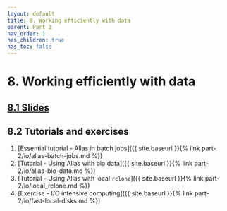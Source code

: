 ```yaml
---
layout: default
title: 8. Working efficiently with data
parent: Part 2
nav_order: 1
has_children: true
has_toc: false
---
```


# 8. Working efficiently with data

## [8.1 Slides](https://a3s.fi/CSC_training/08_datamigration_io.html)

## 8.2 Tutorials and exercises

1. [Essential tutorial - Allas in batch jobs]({{ site.baseurl }}{% link part-2/io/allas-batch-jobs.md %})
2. [Tutorial - Using Allas with bio data]({{ site.baseurl }}{% link part-2/io/allas-bio-data.md %})
3. [Tutorial - Using Allas with local `rclone`]({{ site.baseurl }}{% link part-2/io/local_rclone.md %})
4. [Exercise - I/O intensive computing]({{ site.baseurl }}{% link part-2/io/fast-local-disks.md %})
